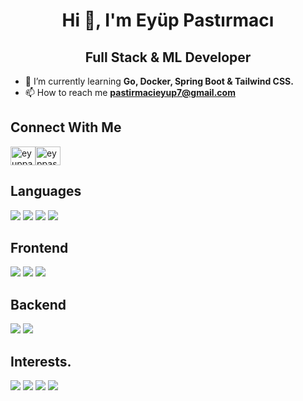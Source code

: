 # <div align="center">**Hi 👋, I'm Eyüp Pastırmacı**</div>
## <div align="center">**Full Stack & ML Developer**</div>
- 🌱 I’m currently learning **Go, Docker, Spring Boot & Tailwind CSS.**
- 📫 How to reach me **pastirmacieyup7@gmail.com**
## **Connect With Me**
<a href="https://twitter.com/eyuppastirmaci" target="_blank"><img align="center" src="https://raw.githubusercontent.com/rahuldkjain/github-profile-readme-generator/master/src/images/icons/Social/twitter.svg" alt="eyuppastirmaci" height="30" width="40" /></a><a href="https://kaggle.com/eyppastrmac" target="_blank"><img align="center" src="https://raw.githubusercontent.com/rahuldkjain/github-profile-readme-generator/master/src/images/icons/Social/kaggle.svg" alt="eyppastrmac" height="30" width="40" /></a>

## **Languages**
<p align="left">
  <a href="https://www.javascript.com/" target="_blank"><img src="https://user-images.githubusercontent.com/60294196/222983406-03a170ab-0d92-4cb7-8ff6-c87f8b499143.svg" /></a>
  <img src="https://user-images.githubusercontent.com/60294196/222983712-f269d3e1-099b-4bbe-8276-831b04392896.svg" />
  <img src="https://user-images.githubusercontent.com/60294196/222983223-29389958-45fc-4670-94c2-14d669782972.svg" />
  <img src="https://user-images.githubusercontent.com/60294196/222983767-f0736ac5-95cc-460f-aa81-f3ed54f78056.svg" />
</p>

## **Frontend**
<p align="left">
  <img src="https://user-images.githubusercontent.com/60294196/222983979-bfd661b6-bedc-41db-9c32-3438a503982b.svg" />
  <img src="https://user-images.githubusercontent.com/60294196/222983943-7ebfc5fb-c875-449e-a3ee-2a6d9687b507.svg" />
  <img src="https://user-images.githubusercontent.com/60294196/222985546-c270cbfd-a3dc-4700-8ab6-d6520eb56c4e.svg" />
</p>

## **Backend**

<p align="left">
  <img src="https://user-images.githubusercontent.com/60294196/222985067-3d5d2b1d-b958-46cd-99ca-bd040645767a.svg" />
  <img src="https://user-images.githubusercontent.com/60294196/222984448-547c17e0-1467-420c-a84c-9b8aadf81e38.svg" />
</p>

## **Interests.**
<p align="left">
  <img src="https://user-images.githubusercontent.com/60294196/222985285-3e7f1489-cdcb-4235-8dfe-3650f673f293.svg" />
  <img src="https://user-images.githubusercontent.com/60294196/222985348-3afa3d80-ca96-4855-bebe-31f2f43da143.svg" />
  <img src="https://user-images.githubusercontent.com/60294196/222985396-dca4ab7b-e1ac-479c-9ce8-456b6f36f205.svg" />
  <img src="https://user-images.githubusercontent.com/60294196/222985426-015ebfd3-0f1b-4dde-be80-9898f1315c0e.svg" />
</p>
